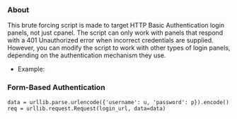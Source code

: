### About 


This brute forcing script is made to target HTTP Basic Authentication login panels, not just cpanel.
The script can only work with panels that respond with a 401 Unauthorized error when incorrect credentials are supplied.
However, you can modify the script to work with other types of login panels, depending on the authentication mechanism they use. 

* Example:

### Form-Based Authentication

```
data = urllib.parse.urlencode({'username': u, 'password': p}).encode()
req = urllib.request.Request(login_url, data=data)
```
